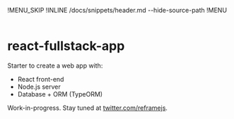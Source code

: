 !MENU_SKIP
!INLINE /docs/snippets/header.md --hide-source-path
!MENU
&nbsp;

# react-fullstack-app

Starter to create a web app with:
 - React front-end
 - Node.js server
 - Database + ORM (TypeORM)

Work-in-progress. Stay tuned at [twitter.com/reframejs](https://twitter.com/reframejs).
